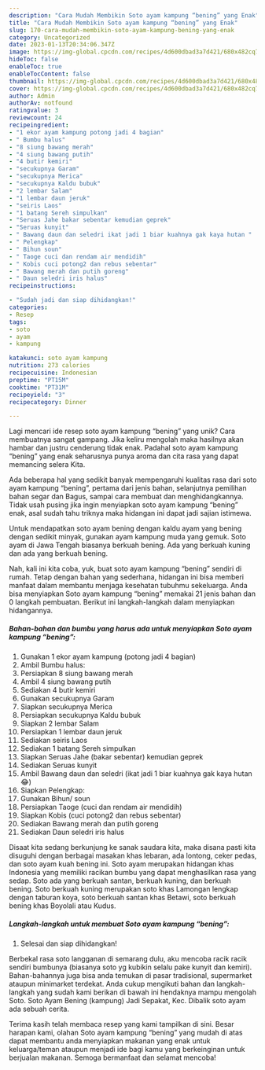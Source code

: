 ```yaml
---
description: "Cara Mudah Membikin Soto ayam kampung “bening” yang Enak"
title: "Cara Mudah Membikin Soto ayam kampung “bening” yang Enak"
slug: 170-cara-mudah-membikin-soto-ayam-kampung-bening-yang-enak
category: Uncategorized
date: 2023-01-13T20:34:06.347Z
image: https://img-global.cpcdn.com/recipes/4d600dbad3a7d421/680x482cq70/soto-ayam-kampung-bening-foto-resep-utama.jpg
hideToc: false
enableToc: true
enableTocContent: false
thumbnail: https://img-global.cpcdn.com/recipes/4d600dbad3a7d421/680x482cq70/soto-ayam-kampung-bening-foto-resep-utama.jpg
cover: https://img-global.cpcdn.com/recipes/4d600dbad3a7d421/680x482cq70/soto-ayam-kampung-bening-foto-resep-utama.jpg
author: Admin
authorAv: notfound
ratingvalue: 3
reviewcount: 24
recipeingredient:
- "1 ekor ayam kampung potong jadi 4 bagian"
- " Bumbu halus"
- "8 siung bawang merah"
- "4 siung bawang putih"
- "4 butir kemiri"
- "secukupnya Garam"
- "secukupnya Merica"
- "secukupnya Kaldu bubuk"
- "2 lembar Salam"
- "1 lembar daun jeruk"
- "seiris Laos"
- "1 batang Sereh simpulkan"
- "Seruas Jahe bakar sebentar kemudian geprek"
- "Seruas kunyit"
- " Bawang daun dan seledri ikat jadi 1 biar kuahnya gak kaya hutan "
- " Pelengkap"
- " Bihun soun"
- " Taoge cuci dan rendam air mendidih"
- " Kobis cuci potong2 dan rebus sebentar"
- " Bawang merah dan putih goreng"
- " Daun seledri iris halus"
recipeinstructions:

- "Sudah jadi dan siap dihidangkan!"
categories:
- Resep
tags:
- soto
- ayam
- kampung

katakunci: soto ayam kampung 
nutrition: 273 calories
recipecuisine: Indonesian
preptime: "PT15M"
cooktime: "PT31M"
recipeyield: "3"
recipecategory: Dinner

---
```





Lagi mencari ide resep soto ayam kampung “bening” yang unik? Cara membuatnya sangat gampang. Jika keliru mengolah maka hasilnya akan hambar dan justru cenderung tidak enak. Padahal soto ayam kampung “bening” yang enak seharusnya punya aroma dan cita rasa yang dapat memancing selera Kita.





Ada beberapa hal yang sedikit banyak mempengaruhi kualitas rasa dari soto ayam kampung “bening”, pertama dari jenis bahan, selanjutnya pemilihan bahan segar dan Bagus, sampai cara membuat dan menghidangkannya. Tidak usah pusing jika ingin menyiapkan soto ayam kampung “bening” enak,      asal sudah tahu triknya maka hidangan ini dapat jadi sajian istimewa.














Untuk mendapatkan soto ayam bening dengan kaldu ayam yang bening dengan sedikit minyak, gunakan ayam kampung muda yang gemuk. Soto ayam di Jawa Tengah biasanya berkuah bening. Ada yang berkuah kuning dan ada yang berkuah bening.






Nah, kali ini kita coba, yuk, buat soto ayam kampung “bening” sendiri di rumah. Tetap dengan bahan yang sederhana, hidangan ini bisa memberi manfaat dalam membantu menjaga kesehatan tubuhmu sekeluarga. Anda bisa menyiapkan Soto ayam kampung “bening” memakai 21 jenis bahan dan 0 langkah pembuatan. Berikut ini langkah-langkah dalam menyiapkan hidangannya.

<!--inarticleads1-->

##### Bahan-bahan dan bumbu yang harus ada untuk menyiapkan Soto ayam kampung “bening”:

1. Gunakan 1 ekor ayam kampung (potong jadi 4 bagian)
1. Ambil  Bumbu halus:
1. Persiapkan 8 siung bawang merah
1. Ambil 4 siung bawang putih
1. Sediakan 4 butir kemiri
1. Gunakan secukupnya Garam
1. Siapkan secukupnya Merica
1. Persiapkan secukupnya Kaldu bubuk
1. Siapkan 2 lembar Salam
1. Persiapkan 1 lembar daun jeruk
1. Sediakan seiris Laos
1. Sediakan 1 batang Sereh simpulkan
1. Siapkan Seruas Jahe (bakar sebentar) kemudian geprek
1. Sediakan Seruas kunyit
1. Ambil  Bawang daun dan seledri (ikat jadi 1 biar kuahnya gak kaya hutan 😂)
1. Siapkan  Pelengkap:
1. Gunakan  Bihun/ soun
1. Persiapkan  Taoge (cuci dan rendam air mendidih)
1. Siapkan  Kobis (cuci potong2 dan rebus sebentar)
1. Sediakan  Bawang merah dan putih goreng
1. Sediakan  Daun seledri iris halus


Disaat kita sedang berkunjung ke sanak saudara kita, maka disana pasti kita disuguhi dengan berbagai masakan khas lebaran, ada lontong, ceker pedas, dan soto ayam kuah bening ini. Soto ayam merupakan hidangan khas Indonesia yang memiliki racikan bumbu yang dapat menghasilkan rasa yang sedap. Soto ada yang berkuah santan, berkuah kuning, dan berkuah bening. Soto berkuah kuning merupakan soto khas Lamongan lengkap dengan taburan koya, soto berkuah santan khas Betawi, soto berkuah bening khas Boyolali atau Kudus. 

<!--inarticleads2-->

##### Langkah-langkah untuk membuat Soto ayam kampung “bening”:


1. Selesai dan siap dihidangkan!

Berbekal rasa soto langganan di semarang dulu, aku mencoba racik racik sendiri bumbunya (biasanya soto yg kubikin selalu pake kunyit dan kemiri). Bahan-bahannya juga bisa anda temukan di pasar tradisional, supermarket ataupun minimarket terdekat. Anda cukup mengikuti bahan dan langkah-langkah yang sudah kami berikan di bawah ini hendaknya mampu mengolah Soto. Soto Ayam Bening (kampung) Jadi Sepakat, Kec. Dibalik soto ayam ada sebuah cerita. 

Terima kasih telah membaca resep yang kami tampilkan di sini. Besar harapan kami, olahan Soto ayam kampung “bening” yang mudah di atas dapat membantu anda menyiapkan makanan yang enak untuk keluarga/teman ataupun menjadi ide bagi kamu yang berkeinginan untuk berjualan makanan. Semoga bermanfaat dan selamat mencoba!
